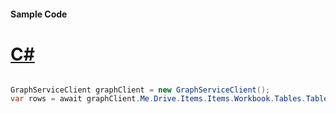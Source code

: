 #### Sample Code
# [C#](#tab/Csharp)

```C#

GraphServiceClient graphClient = new GraphServiceClient();
var rows = await graphClient.Me.Drive.Items.Items.Workbook.Tables.Tables.Rows.Request().GetAsync();

```
